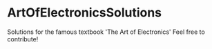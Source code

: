 # ArtOfElectronicsSolutions
Solutions for the famous textbook 'The Art of Electronics' Feel free to contribute!
